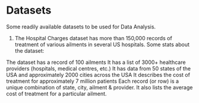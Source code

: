 # Datasets
Some readily available datasets to be used for Data Analysis.



1. The Hospital Charges dataset has more than 150,000 records of treatment of various ailments in several US hospitals. Some stats about the dataset:

The dataset has a record of 100 ailments
It has a list of 3000+ healthcare providers (hospitals, medical centres, etc.)
It has data from 50 states of the USA and approximately 2000 cities across the USA
It describes the cost of treatment for approximately 7 million patients
Each record (or row) is a unique combination of state, city, ailment & provider. It also lists the average cost of treatment for a particular ailment.